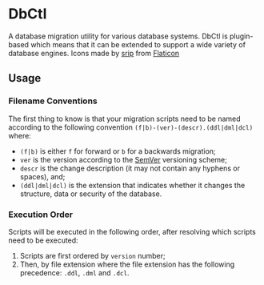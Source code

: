 
# DbCtl
A database migration utility for various database systems. DbCtl is plugin-based which means that it can be extended to support a wide variety of database engines. 
Icons made by [srip](https://www.flaticon.com/authors/srip) from [Flaticon](https://www.flaticon.com)

## Usage
### Filename Conventions

The first thing to know is that your migration scripts need to be named according to the following convention `(f|b)-(ver)-(descr).(ddl|dml|dcl)` where:
*  `(f|b)` is either `f` for forward or `b` for a backwards migration;
* `ver` is the version according to the [SemVer](https://semver.org/) versioning scheme;
* `descr` is the change description (it may not contain any hyphens or spaces), and;
* `(ddl|dml|dcl)` is the extension that indicates whether it changes the structure, data or security of the database.

### Execution Order
Scripts will be executed in the following order, after resolving which scripts need to be executed:
1. Scripts are first ordered by `version` number;
2. Then, by file extension where the file extension has the following precedence: `.ddl`, `.dml` and `.dcl`.

<!--stackedit_data:
eyJoaXN0b3J5IjpbLTE4OTc2Nzk4NzksLTE4Njc1MTIzMSw0ND
MwNTc1NzAsLTEyMjk2NjA2MzQsLTEwNjQ2MjIwMDUsMTU4OTMx
NDg1M119
-->